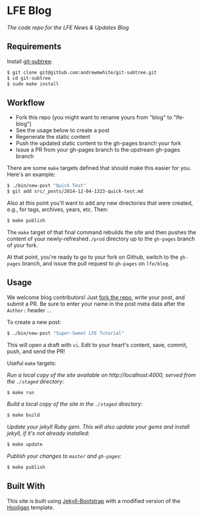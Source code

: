 # LFE Blog

*The code repo for the LFE News & Updates Blog*


## Requirements

Install [git-subtree](https://github.com/andrewmwhite/git-subtree):

```bash
$ git clone git@github.com:andrewmwhite/git-subtree.git
$ cd git-subtree
$ sudo make install
```


## Workflow

* Fork this repo (you might want to rename yours from "blog" to "lfe-blog")
* See the usage below to create a post
* Regenerate the static content
* Push the updated static content to the gh-pages branch your fork
* Issue a PR from your gh-pages branch to the upstream gh-pages branch

There are some ``make`` targets defined that should make this easier for you.
Here's an example:

```bash
$ ./bin/new-post "Quick Test"
$ git add src/_posts/2014-12-04-1323-quick-test.md
```

Also at this point you'll want to add any new directories that were created,
e.g., for tags, archives, years, etc. Then:

```bash
$ make publish
```

The ``make`` target of that final command rebuilds the site and then pushes the
content of your newly-refreshed``./prod`` directory up to the ``gh-pages``
branch of your fork.

At that point, you're ready to go to your fork on Github, switch to the
``gh-pages`` branch, and issue the pull request to ``gh-pages`` on ``lfe/blog``.


## Usage

We welcome blog contributors! Just
[fork the repo](https://github.com/lfe/blog/fork), write your post, and submit
a PR. Be sure to enter your name in the post meta data after the ``Author:``
header ...

To create a new post:
```bash
$ ./bin/new-post "Super-Sweet LFE Tutorial"
```
This will open a draft with ``vi``. Edit to your heart's content, save, commit,
push, and send the PR!

Useful ``make`` targets:

*Run a local copy of the site available on http://localhost:4000, served from
the ``./staged`` directory*:

```bash
$ make run
```

*Build a local copy of the site in the ``./staged`` directory*:

```bash
$ make build
```

*Update your jekyll Ruby gem. This will also update your gems and install
jekyll, if it's not already installed*:

```bash
$ make update
```

*Publish your changes to ``master`` and ``gh-pages``*:

```bash
$ make publish
```


## Built With

This site is built using [Jekyll-Bootstrap](http://jekyllbootstrap.com/) with
a modified version of the
[Hooligan](http://themes.jekyllbootstrap.com/preview/hooligan/) template.
